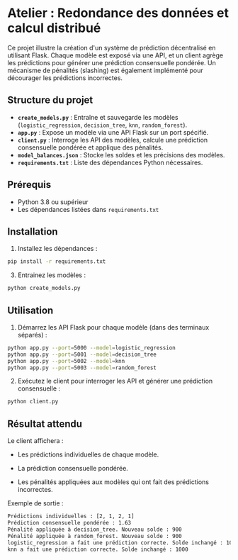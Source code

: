 # Atelier : Redondance des données et calcul distribué

Ce projet illustre la création d'un système de prédiction décentralisé en utilisant Flask. Chaque modèle est exposé via une API, et un client agrège les prédictions pour générer une prédiction consensuelle pondérée. Un mécanisme de pénalités (slashing) est également implémenté pour décourager les prédictions incorrectes.

## Structure du projet

- **`create_models.py`** : Entraîne et sauvegarde les modèles (`logistic_regression`, `decision_tree`, `knn`, `random_forest`).
- **`app.py`** : Expose un modèle via une API Flask sur un port spécifié.
- **`client.py`** : Interroge les API des modèles, calcule une prédiction consensuelle pondérée et applique des pénalités.
- **`model_balances.json`** : Stocke les soldes et les précisions des modèles.
- **`requirements.txt`** : Liste des dépendances Python nécessaires.

## Prérequis

- Python 3.8 ou supérieur
- Les dépendances listées dans `requirements.txt`

## Installation

1. Installez les dépendances :

```bash
pip install -r requirements.txt
```

3. Entrainez les modèles :

```bash
python create_models.py
```

## Utilisation

1. Démarrez les API Flask pour chaque modèle (dans des terminaux séparés) :
   
```bash
python app.py --port=5000 --model=logistic_regression
python app.py --port=5001 --model=decision_tree
python app.py --port=5002 --model=knn
python app.py --port=5003 --model=random_forest
```

2. Exécutez le client pour interroger les API et générer une prédiction consensuelle :
   
```bash
python client.py
```

## Résultat attendu

Le client affichera :

* Les prédictions individuelles de chaque modèle.

* La prédiction consensuelle pondérée.

* Les pénalités appliquées aux modèles qui ont fait des prédictions incorrectes.

Exemple de sortie :

```bash
Prédictions individuelles : [2, 1, 2, 1]
Prédiction consensuelle pondérée : 1.63
Pénalité appliquée à decision_tree. Nouveau solde : 900
Pénalité appliquée à random_forest. Nouveau solde : 900
logistic_regression a fait une prédiction correcte. Solde inchangé : 1000
knn a fait une prédiction correcte. Solde inchangé : 1000
```